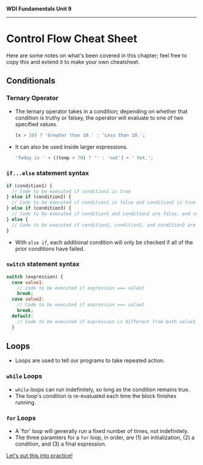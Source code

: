 **WDI Fundamentals Unit 9**

---

# Control Flow Cheat Sheet

Here are some notes on what's been covered in this chapter; feel free to copy this and extend it to make your own cheatsheet.

## Conditionals
### Ternary Operator
* The ternary operator takes in a condition; depending on whether that condition is truthy or falsey, the operator will evaluate to one of two specified values.

  ```javascript
  (x > 10) ? 'Greater than 10.' : 'Less than 10.';
  ```

* It can also be used inside larger expressions.

  ```javascript
  'Today is ' + ((temp > 70) ? '' : 'not') + ' hot.';
  ```

### `if...else` statement syntax

```javascript
if (condition1) {
  // Code to be executed if condition1 is true
} else if (condition2) {
  // Code to be executed if condition1 is false and condition2 is true
} else if (condition3) {
  // Code to be executed if condition1 and condition2 are false, and condition3 is true
} else {
  // Code to be executed if condition1, condition2, and condition3 are false
}
```


* With `else if`, each additional condition will only be checked if all of the prior conditions have failed.

### `switch` statement syntax

```javascript
switch (expression) {
  case value1:
    // Code to be executed if expression === value1
    break;
  case value2:
    // Code to be executed if expression === value2
    break;
  default:
    // Code to be executed if expression is different from both value1 and value2
  }
```

## Loops
* Loops are used to tell our programs to take repeated action.

### `while` Loops
* `while` loops can run indefinitely, so long as the condition remains true.
* The loop's condition is re-evaluated each time the block finishes running.

### `for` Loops
* A 'for' loop will generally run a fixed number of times, not indefinitely.
* The three paramters for a `for` loop, in order, are (1) an initialization, (2) a condition, and (3) a final expression.

[Let's put this into practice!](09_assessment.md)
